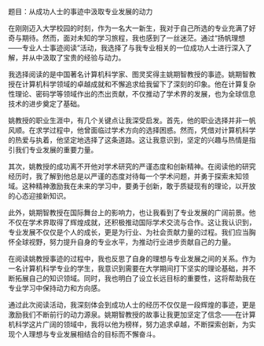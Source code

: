 题目：从成功人士的事迹中汲取专业发展的动力

在刚刚迈入大学校园的时刻，作为一名大一新生，我对于自己所选的专业充满了好奇与期待。然而，面对未知的学习旅程，我也感到了一丝迷茫。通过“扬帆理想——专业人士事迹阅读”活动，我选择了与我专业相关的一位成功人士进行深入了解，并从中汲取了宝贵的经验与动力。

我选择阅读的是中国著名计算机科学家、图灵奖得主姚期智教授的事迹。姚期智教授在计算机科学领域的卓越成就和不懈追求给我留下了深刻的印象。他在计算复杂性理论、密码学等领域作出的杰出贡献，不仅推动了学术界的发展，也为全球信息技术的进步奠定了基础。

姚教授的职业生涯中，有几个关键点让我深受启发。首先，他的职业选择并非一帆风顺。在求学过程中，他曾面临过学术方向的选择困惑。然而，凭借对计算机科学的热爱与执着，他坚定地选择了这条道路。这让我意识到，坚定的兴趣与热情是指引我们专业发展的重要力量。

其次，姚教授的成功离不开他对学术研究的严谨态度和创新精神。在阅读他的研究经历时，我了解到他总是以严谨的态度对待每一个学术问题，并勇于探索未知领域。这种精神激励我在未来的学习中，要勇于创新，敢于质疑现有的理论，以开放的心态迎接新知识。

此外，姚期智教授在国际舞台上的影响力，也让我看到了专业发展的广阔前景。他不仅在学术界取得了辉煌成就，还积极推动国际学术交流与合作。这让我认识到，专业发展不仅仅是个人的成长，更是为行业、为社会贡献力量的过程。我们应当胸怀全球视野，努力提升自身的专业水平，为推动行业进步贡献自己的力量。

在阅读姚教授事迹的过程中，我也反思了自身的理想与专业发展之间的关系。作为一名计算机科学专业的学生，我意识到需要在大学期间打下坚实的理论基础，并不断拓展自己的知识领域。同时，我也明白了设立长远目标的重要性，这将帮助我在专业学习中保持动力和方向感。

通过此次阅读活动，我深刻体会到成功人士的经历不仅仅是一段辉煌的事迹，更是激励我们不断前行的动力源泉。姚期智教授的故事让我更加坚定了信念——在计算机科学这片广阔的领域中，我将以他为榜样，努力追求卓越，不断探索创新，为实现个人理想与专业发展相结合的目标而不懈奋斗。